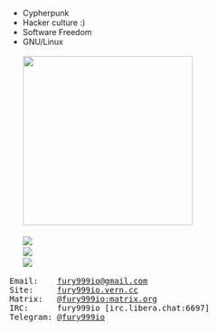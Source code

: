 * Cypherpunk
* Hacker culture :)
* Software Freedom
* GNU/Linux
<br><br>
<img src="https://c.tenor.com/QLh0PhunTj8AAAAC/tenor.gif" width="300px"><br><br>
<img src="https://img.shields.io/github/followers/fury999io?style=social"> <br>
<img src="https://img.shields.io/github/stars/fury999io?style=social"> <br>
<img src="https://komarev.com/ghpvc/?username=fury999io&style=flat-square&color=red"> <br>
<pre>
Email:    <a href="mailto:fury999io@gmail.com">fury999io@gmail.com</a>
Site:     <a href="https://fury999io.vern.cc/">fury999io.vern.cc</a>
Matrix:   <a href="https://matrix.to/#/@fury999io:matrix.org">@fury999io:matrix.org</a>
IRC:      fury999io [irc.libera.chat:6697]
Telegram: <a href="https://t.me/fury999io">@fury999io</a>
</pre>
<!--
**fury999io/fury999io** is a ✨ _special_ ✨ repository because its `README.md` (this file) appears on your GitHub profile.

Here are some ideas to get you started:

- 🔭 I’m currently working on ...
- 🌱 I’m currently learning ...
- 👯 I’m looking to collaborate on ...
- 🤔 I’m looking for help with ...
- 💬 Ask me about ...
- 📫 How to reach me: ...
- 😄 Pronouns: ...
- ⚡ Fun fact: ...
-->
